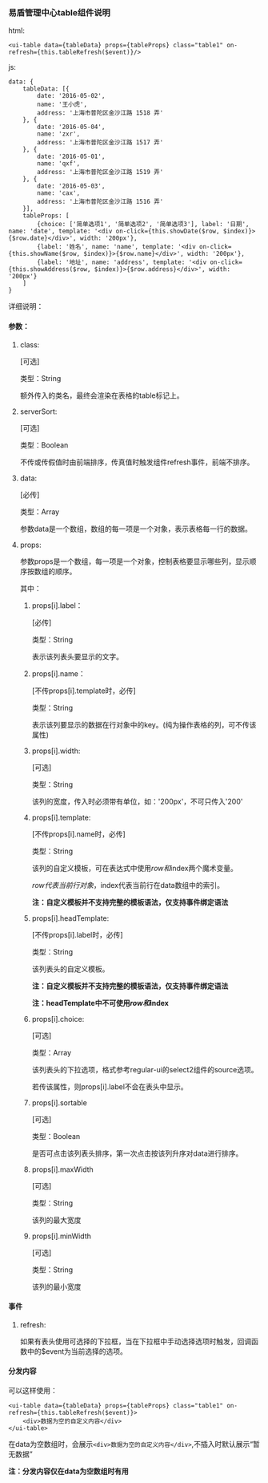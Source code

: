 ### 易盾管理中心table组件说明

html:  
    
    <ui-table data={tableData} props={tableProps} class="table1" on-refresh={this.tableRefresh($event)}/>

js:

    data: {
        tableData: [{
            date: '2016-05-02',
            name: '王小虎',
            address: '上海市普陀区金沙江路 1518 弄'
        }, {
            date: '2016-05-04',
            name: 'zxr',
            address: '上海市普陀区金沙江路 1517 弄'
        }, {
            date: '2016-05-01',
            name: 'qxf',
            address: '上海市普陀区金沙江路 1519 弄'
        }, {
            date: '2016-05-03',
            name: 'cax',
            address: '上海市普陀区金沙江路 1516 弄'
        }],
        tableProps: [
            {choice: ['简单选项1', '简单选项2', '简单选项3'], label: '日期', name: 'date', template: '<div on-click={this.showDate($row, $index)}>{$row.date}</div>', width: '200px'},
            {label: '姓名', name: 'name', template: '<div on-click={this.showName($row, $index)}>{$row.name}</div>', width: '200px'},
            {label: '地址', name: 'address', template: '<div on-click={this.showAddress($row, $index)}>{$row.address}</div>', width: '200px'}
        ]
    }

详细说明：

#### 参数：

1. class: 
    
    [可选]
    
    类型：String
    
    额外传入的类名，最终会渲染在表格的table标记上。

2. serverSort:

    [可选]
    
    类型：Boolean
    
    不传或传假值时由前端排序，传真值时触发组件refresh事件，前端不排序。

3. data: 

    [必传]
    
    类型：Array
        
    参数data是一个数组，数组的每一项是一个对象，表示表格每一行的数据。

4. props: 

    参数props是一个数组，每一项是一个对象，控制表格要显示哪些列，显示顺序按数组的顺序。

    其中：

    1. props[i].label：

        [必传]

        类型：String

        表示该列表头要显示的文字。

    2. props[i].name：

        [不传props[i].template时，必传]

        类型：String

        表示该列要显示的数据在行对象中的key。(纯为操作表格的列，可不传该属性)

    3. props[i].width:

        [可选]

        类型：String

        该列的宽度，传入时必须带有单位，如：'200px'，不可只传入'200'

    4. props[i].template:

        [不传props[i].name时，必传]

        类型：String

        该列的自定义模板，可在表达式中使用$row和$index两个魔术变量。

        $row代表当前行对象，$index代表当前行在data数组中的索引。
        
        **注：自定义模板并不支持完整的模板语法，仅支持事件绑定语法**
        
    5. props[i].headTemplate:
    
        [不传props[i].label时，必传]
        
        类型：String
        
        该列表头的自定义模板。
        
        **注：自定义模板并不支持完整的模板语法，仅支持事件绑定语法**
        
        **注：headTemplate中不可使用$row和$index**

    6. props[i].choice:

        [可选]

        类型：Array

        该列表头的下拉选项，格式参考regular-ui的select2组件的source选项。

        若传该属性，则props[i].label不会在表头中显示。

    7. props[i].sortable

        [可选]

        类型：Boolean

        是否可点击该列表头排序，第一次点击按该列升序对data进行排序。
        
    8. props[i].maxWidth
    
        [可选]
        
        类型：String
        
        该列的最大宽度
        
    9. props[i].minWidth
    
        [可选]
        
        类型：String
        
        该列的最小宽度
#### 事件

1. refresh: 

    如果有表头使用可选择的下拉框，当在下拉框中手动选择选项时触发，回调函数中的$event为当前选择的选项。
#### 分发内容
可以这样使用：

    <ui-table data={tableData} props={tableProps} class="table1" on-refresh={this.tableRefresh($event)}>
        <div>数据为空的自定义内容</div>
    </ui-table>
在data为空数组时，会展示`<div>数据为空的自定义内容</div>`,不插入时默认展示“暂无数据”

**注：分发内容仅在data为空数组时有用**
    
